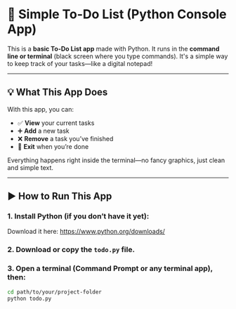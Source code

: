 # 📝 Simple To-Do List (Python Console App)

This is a **basic To-Do List app** made with Python. It runs in the **command line or terminal** (black screen where you type commands). It's a simple way to keep track of your tasks—like a digital notepad!

---

## 💡 What This App Does

With this app, you can:
- ✅ **View** your current tasks
- ➕ **Add** a new task
- ❌ **Remove** a task you’ve finished
- 👋 **Exit** when you’re done

Everything happens right inside the terminal—no fancy graphics, just clean and simple text.

---

## ▶️ How to Run This App

### 1. Install Python (if you don’t have it yet):
Download it here: https://www.python.org/downloads/

### 2. Download or copy the `todo.py` file.

### 3. Open a terminal (Command Prompt or any terminal app), then:

```bash
cd path/to/your/project-folder
python todo.py
